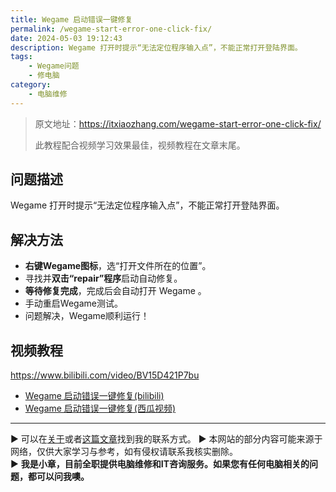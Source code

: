 ```yaml
---
title: Wegame 启动错误一键修复
permalink: /wegame-start-error-one-click-fix/
date: 2024-05-03 19:12:43
description: Wegame 打开时提示“无法定位程序输入点”，不能正常打开登陆界面。
tags:
    - Wegame问题
    - 修电脑
category:
    - 电脑维修
---
```


> 原文地址：<https://itxiaozhang.com/wegame-start-error-one-click-fix/>  
>
> 此教程配合视频学习效果最佳，视频教程在文章末尾。  
>

## 问题描述

Wegame 打开时提示“无法定位程序输入点”，不能正常打开登陆界面。

## 解决方法

- **右键Wegame图标**，选“打开文件所在的位置”。
- 寻找并**双击“repair”程序**启动自动修复。
- **等待修复完成**，完成后会自动打开 Wegame 。
- 手动重启Wegame测试。
- 问题解决，Wegame顺利运行！

## 视频教程

<https://www.bilibili.com/video/BV15D421P7bu>

- [Wegame 启动错误一键修复(bilibili)](https://www.bilibili.com/video/BV15D421P7bu)
- [Wegame 启动错误一键修复(西瓜视频)](https://www.ixigua.com/7364979874685321766)

---
▶ 可以在[关于](https://itxiaozhang.com/about/)或者[这篇文章](https://itxiaozhang.com/about-computer-repair-services-with-me/)找到我的联系方式。
▶ 本网站的部分内容可能来源于网络，仅供大家学习与参考，如有侵权请联系我核实删除。  
▶ **我是小章，目前全职提供电脑维修和IT咨询服务。如果您有任何电脑相关的问题，都可以问我噢。**  
